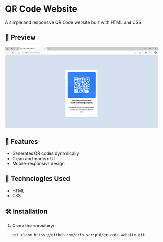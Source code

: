 # QR Code Website  

A simple and responsive QR Code website built with HTML and CSS.

## 📸 Preview  
![QR Code Website Screenshot](image.png)


## 🚀 Features  
- Generates QR codes dynamically  
- Clean and modern UI  
- Mobile-responsive design  

## 🔧 Technologies Used  
- HTML  
- CSS  
  

## 🛠️ Installation  
1. Clone the repository:  
   ```sh
   git clone https://github.com/echo-script0/qr-code-website.git
